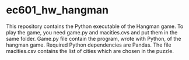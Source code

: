 # ec601_hw_hangman
This repository contains the Python executable of the Hangman game.
To play the game, you need game.py and macities.cvs and put them in the same folder.
Game.py file contain the program, wrote with Python, of the hangman game. Required Python dependencies are Pandas. The file macities.csv contains the list of cities which are chosen in the puzzle.
